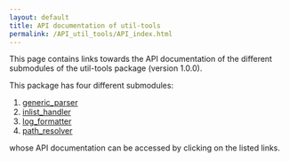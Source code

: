 ```yaml
---
layout: default
title: API documentation of util-tools
permalink: /API_util_tools/API_index.html
---
```


This page contains links towards the API documentation of the different submodules of the util-tools package (version 1.0.0).

This package has four different submodules:

1. [generic_parser](API_util_tools/API_index.html)
2. [inlist_handler](API_util_tools/API_index.html)
3. [log_formatter](API_util_tools/log_formatter/index.html)
4. [path_resolver](API_util_tools/path_resolver/index.html)

whose API documentation can be accessed by clicking on the listed links.
